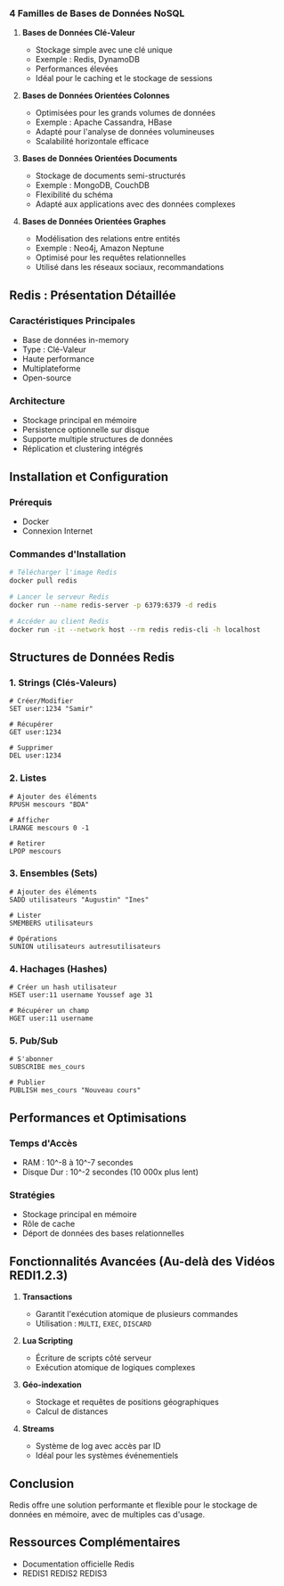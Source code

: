 ### 4 Familles de Bases de Données NoSQL

1. **Bases de Données Clé-Valeur**
   - Stockage simple avec une clé unique
   - Exemple : Redis, DynamoDB
   - Performances élevées
   - Idéal pour le caching et le stockage de sessions

2. **Bases de Données Orientées Colonnes**
   - Optimisées pour les grands volumes de données
   - Exemple : Apache Cassandra, HBase
   - Adapté pour l'analyse de données volumineuses
   - Scalabilité horizontale efficace

3. **Bases de Données Orientées Documents**
   - Stockage de documents semi-structurés
   - Exemple : MongoDB, CouchDB
   - Flexibilité du schéma
   - Adapté aux applications avec des données complexes

4. **Bases de Données Orientées Graphes**
   - Modélisation des relations entre entités
   - Exemple : Neo4j, Amazon Neptune
   - Optimisé pour les requêtes relationnelles
   - Utilisé dans les réseaux sociaux, recommandations

## Redis : Présentation Détaillée

### Caractéristiques Principales
- Base de données in-memory
- Type : Clé-Valeur
- Haute performance
- Multiplateforme
- Open-source

### Architecture
- Stockage principal en mémoire
- Persistence optionnelle sur disque
- Supporte multiple structures de données
- Réplication et clustering intégrés

## Installation et Configuration

### Prérequis
- Docker
- Connexion Internet

### Commandes d'Installation
```bash
# Télécharger l'image Redis
docker pull redis

# Lancer le serveur Redis
docker run --name redis-server -p 6379:6379 -d redis

# Accéder au client Redis
docker run -it --network host --rm redis redis-cli -h localhost
```

## Structures de Données Redis

### 1. Strings (Clés-Valeurs)
```
# Créer/Modifier
SET user:1234 "Samir"

# Récupérer
GET user:1234

# Supprimer
DEL user:1234
```

### 2. Listes
```
# Ajouter des éléments
RPUSH mescours "BDA"

# Afficher
LRANGE mescours 0 -1

# Retirer
LPOP mescours
```

### 3. Ensembles (Sets)
```
# Ajouter des éléments
SADD utilisateurs "Augustin" "Ines"

# Lister
SMEMBERS utilisateurs

# Opérations
SUNION utilisateurs autresutilisateurs
```

### 4. Hachages (Hashes)
```
# Créer un hash utilisateur
HSET user:11 username Youssef age 31

# Récupérer un champ
HGET user:11 username
```

### 5. Pub/Sub
```
# S'abonner
SUBSCRIBE mes_cours

# Publier
PUBLISH mes_cours "Nouveau cours"
```

## Performances et Optimisations

### Temps d'Accès
- RAM : 10^-8 à 10^-7 secondes
- Disque Dur : 10^-2 secondes (10 000x plus lent)

### Stratégies
- Stockage principal en mémoire
- Rôle de cache
- Déport de données des bases relationnelles

## Fonctionnalités Avancées (Au-delà des Vidéos REDI1.2.3)

1. **Transactions**
   - Garantit l'exécution atomique de plusieurs commandes
   - Utilisation : `MULTI`, `EXEC`, `DISCARD`

2. **Lua Scripting**
   - Écriture de scripts côté serveur
   - Exécution atomique de logiques complexes

3. **Géo-indexation**
   - Stockage et requêtes de positions géographiques
   - Calcul de distances

4. **Streams**
   - Système de log avec accès par ID
   - Idéal pour les systèmes événementiels

## Conclusion
Redis offre une solution performante et flexible pour le stockage de données en mémoire, avec de multiples cas d'usage.

## Ressources Complémentaires
- Documentation officielle Redis
- REDIS1 REDIS2 REDIS3
